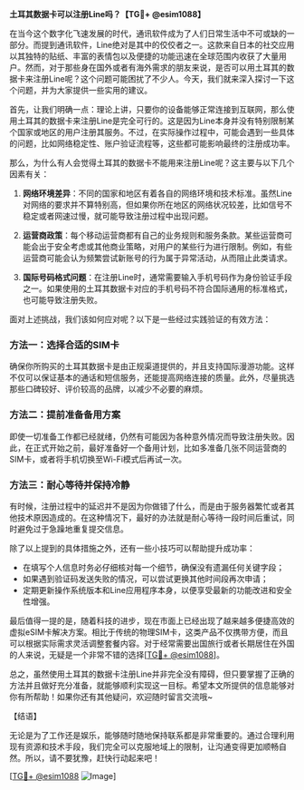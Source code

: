 **土耳其数据卡可以注册Line吗？【TG💪+ @esim1088】**

在当今这个数字化飞速发展的时代，通讯软件成为了人们日常生活中不可或缺的一部分。而提到通讯软件，Line绝对是其中的佼佼者之一。这款来自日本的社交应用以其独特的贴纸、丰富的表情包以及便捷的功能迅速在全球范围内收获了大量用户。然而，对于那些身在国外或者有海外需求的朋友来说，是否可以用土耳其的数据卡来注册Line呢？这个问题可能困扰了不少人。今天，我们就来深入探讨一下这个问题，并为大家提供一些实用的建议。

首先，让我们明确一点：理论上讲，只要你的设备能够正常连接到互联网，那么使用土耳其的数据卡来注册Line是完全可行的。这是因为Line本身并没有特别限制某个国家或地区的用户注册其服务。不过，在实际操作过程中，可能会遇到一些具体的问题，比如网络稳定性、账户验证流程等，这些都可能影响最终的注册成功率。

那么，为什么有人会觉得土耳其的数据卡不能用来注册Line呢？这主要与以下几个因素有关：

1. **网络环境差异**：不同的国家和地区有着各自的网络环境和技术标准。虽然Line对网络的要求并不算特别高，但如果你所在地区的网络状况较差，比如信号不稳定或者网速过慢，就可能导致注册过程中出现问题。
   
2. **运营商政策**：每个移动运营商都有自己的业务规则和服务条款。某些运营商可能会出于安全考虑或其他商业策略，对用户的某些行为进行限制。例如，有些运营商可能会认为频繁尝试新账号的行为属于异常活动，从而阻止此类请求。

3. **国际号码格式问题**：在注册Line时，通常需要输入手机号码作为身份验证手段之一。如果使用的土耳其数据卡对应的手机号码不符合国际通用的标准格式，也可能导致注册失败。

面对上述挑战，我们该如何应对呢？以下是一些经过实践验证的有效方法：

### 方法一：选择合适的SIM卡
确保你所购买的土耳其数据卡是由正规渠道提供的，并且支持国际漫游功能。这样不仅可以保证基本的通话和短信服务，还能提高网络连接的质量。此外，尽量挑选那些口碑较好、评价较高的品牌，以减少不必要的麻烦。

### 方法二：提前准备备用方案
即使一切准备工作都已经就绪，仍然有可能因为各种意外情况而导致注册失败。因此，在正式开始之前，最好准备好一个备用计划，比如多准备几张不同运营商的SIM卡，或者将手机切换至Wi-Fi模式后再试一次。

### 方法三：耐心等待并保持冷静
有时候，注册过程中的延迟并不是因为你做错了什么，而是由于服务器繁忙或者其他技术原因造成的。在这种情况下，最好的办法就是耐心等待一段时间后重试，同时避免过于急躁地重复提交信息。

除了以上提到的具体措施之外，还有一些小技巧可以帮助提升成功率：

- 在填写个人信息时务必仔细核对每一个细节，确保没有遗漏任何关键字段；
- 如果遇到验证码发送失败的情况，可以尝试更换其他时间段再次申请；
- 定期更新操作系统版本和Line应用程序本身，以便享受最新的功能改进和安全性增强。

最后值得一提的是，随着科技的进步，现在市面上已经出现了越来越多便捷高效的虚拟eSIM卡解决方案。相比于传统的物理SIM卡，这类产品不仅携带方便，而且可以根据实际需求灵活调整套餐内容。对于经常需要出国旅行或者长期居住在外国的人来说，无疑是一个非常不错的选择[[TG💪+ @esim1088](https://t.me/s/esim1088)]。

总之，虽然使用土耳其的数据卡注册Line并非完全没有障碍，但只要掌握了正确的方法并且做好充分准备，就能够顺利实现这一目标。希望本文所提供的信息能够对你有所帮助！如果你还有其他疑问，欢迎随时留言交流哦~ 

【结语】

无论是为了工作还是娱乐，能够随时随地保持联系都是非常重要的。通过合理利用现有资源和技术手段，我们完全可以克服地域上的限制，让沟通变得更加顺畅自然。所以，请不要犹豫，赶快行动起来吧！

[[TG💪+ @esim1088](https://t.me/s/esim1088) ![Image](https://i.postimg.cc/4NQfJmqS/Snipaste-2025-05-13-00-14-12.png)]